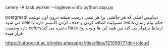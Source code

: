 celery -A task worker --loglevel=info
python app.py

postgresql دیبابیس اصلی که هر چالشی برا هر تیمی درست میشه درون اون نوشت می شود
celery مسِولیت اضافه کردن و حذف کردن کانتینتر داره 
redis حکم پیام رسان دارد وضعیت celeryذخیره می کند 
flask ارتباط برقرار می کند بین همه این ها و وب پیج قرار میده 

https://iutbox.iut.ac.ir/index.php/apps/files/files/12105877?dir=/cloud

